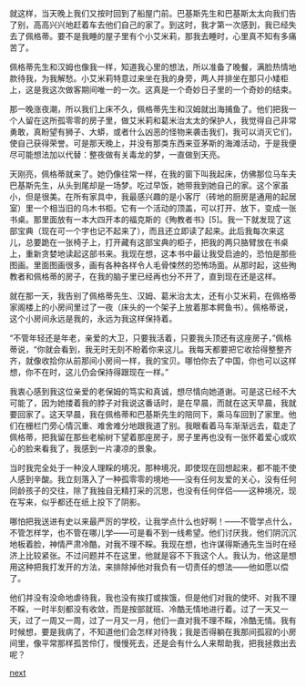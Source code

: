 
就这样，当天晚上我们又按时回到了船屋门前。巴基斯先生和巴基斯太太向我们告了别，高高兴兴地赶着车去他们自己的家了。到这时，我才第一次感到，我已经失去了佩格蒂。要不是我睡的屋子里有个小艾米莉，那我去睡时，心里真不知有多痛苦了。

佩格蒂先生和汉姆也像我一样，知道我心里的想法，所以准备了晚餐，满脸热情地款待我，为我解愁。小艾米莉特意过来坐在我的身旁，两人并排坐在那只小矮柜上，这是我这次做客期间唯一的一次。这真是一个奇妙日子里的一个奇妙的结束。

那一晚涨夜潮，所以我们上床不久，佩格蒂先生和汉姆就出海捕鱼了。他们把我一个人留在这所孤零零的房子里，做艾米莉和葛米治太太的保护人，我觉得自己非常勇敢，真盼望有狮子、大蟒，或者什么凶恶的怪物来袭击我们，我可以消灭它们，使自己获得荣誉。可是那天晚上，并没有那类东西来亚茅斯的海滩活动，于是我便尽可能想法加以代替：整夜做有关毒龙的梦，一直做到天亮。

天刚亮，佩格蒂就来了。她仍像往常一样，在我的窗下叫我起床，仿佛那位马车夫巴基斯先生，从头到尾却是一场梦。吃过早饭，她带我到她自己的家。这个家虽小，但是很美。在所有家具中，我最感兴趣的是小客厅（砖地的厨房是通用的起居室）里一个相当旧的乌木书柜。它有一个活动的顶盖，可以打开、放下，变成一张书桌。那里面放有一本大四开本的福克斯的《殉教者书》[5]。我一下就发现了这部宝典（现在可一个字也记不起来了），而且还立即读了起来。此后我每次来这儿，总要跪在一张椅子上，打开藏有这部宝典的柜子，把我的两只胳臂放在书桌上，重新贪婪地读起这部书来。我现在想，这本书中最让我受启迪的，恐怕是那些图画。里面图画很多，画有各种各样令人毛骨悚然的恐怖场面。从那时起，这些殉教者和佩格蒂的房子，在我的脑子里已经再也分不开了，直到现在还是这样。

就在那一天，我告别了佩格蒂先生、汉姆、葛米治太太，还有小艾米莉，在佩格蒂家阁楼上的小房间里过了一夜（床头的一个架子上放着那本鳄鱼书）。佩格蒂说，这个小房间永远是我的，永远为我这样保持着。

“不管年轻还是年老，亲爱的大卫，只要我活着，只要我头顶还有这座房子，”佩格蒂说，“你就会看到，我无时无刻不盼着你来这儿。我每天都要把它收拾得整整齐齐，就像收拾你从前那间小房间一样，我的宝贝。哪怕你去了中国，你也可以这样想，你不在时，这儿仍会保持得跟现在一样。”

我衷心感到我这位亲爱的老保姆的笃实和真诚，想尽情向她道谢。可是这已经不大可能了，因为她搂着我的脖子对我说这番话时，是在早晨，而就在这天早晨，我就要回家了。这天早晨，我在佩格蒂和巴基斯先生的陪同下，乘马车回到了家里。他们在栅栏门旁心情沉重、难舍难分地跟我道了别。我眼看着马车渐渐远去，载走了佩格蒂，把我留在那些老榆树下望着那座房子，房子里再也没有一张怀着爱心或欢心的脸来看我了，我感到一片凄凉的景象。

当时我完全处于一种没人理睬的境况，那种境况，即使现在回想起来，都不能不使人感到辛酸。我立刻落入了一种孤零零的境地——没有任何友爱的关心，没有任何同龄孩子的交往，除了我独自无精打采的沉思，也没有任何伴侣——这种境况，现在写来，似乎都还在纸上投下了阴影。

哪怕把我送进有史以来最严厉的学校，让我学点什么也好啊！——不管学点什么，不管怎样学，也不管在哪儿学——可是看不到一线希望。他们讨厌我，他们阴沉沉地板着脸，神情严肃冷酷，对我不理不睬。我现在想，也许谋得斯通先生当时在经济上比较紧张。不过问题并不在这里，他就是容不下我这个人。我认为，他这是想用这种把我打发开的方法，来排除掉他对我负有一切责任的想法——他如愿以偿了。

他们并没有没命地虐待我，我也没有挨打或挨饿，但是他们对我的使坏、对我不理不睬，一时半刻都没有收敛，而是按部就班、冷酷无情地进行着。过了一天又一天，过了一周又一周，过了一月又一月，他们一直对我不理不睬，冷酷无情。我有时候想，要是我病了，不知道他们会怎样对待我；我是否得躺在我那间孤寂的小房间里，像平常那样孤苦伶仃，慢慢死去，还是会有什么人来帮助我，把我拯救出去呢？

[next](page147.md)